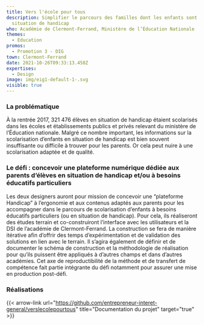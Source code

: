 ```yaml
---
title: Vers l'école pour tous
description: Simplifier le parcours des familles dont les enfants sont en
  situation de handicap
who: Académie de Clermont-Ferrand, Ministère de l’Éducation Nationale
themes:
  - Education
promos:
  - Promotion 3 - DIG
town: Clermont-Ferrand
date: 2021-10-26T09:33:13.458Z
expertises:
  - Design
image: img/eig1-default-1-.svg
visible: true
---
```

### La problématique

À la rentrée 2017, 321 476 élèves en situation de handicap étaient scolarisés dans les écoles et établissements publics et privés relevant du ministère de l’Éducation nationale. Malgré ce nombre important, les informations sur la scolarisation d’enfants en situation de handicap est bien souvent insuffisante ou difficile à trouver pour les parents. Or cela peut nuire à une scolarisation adaptée et de qualité.

### Le défi : concevoir une plateforme numérique dédiée aux parents d’élèves en situation de handicap et/ou à besoins éducatifs particuliers

Les deux designers auront pour mission de concevoir une “plateforme Handicap” à l’ergonomie et aux contenus adaptés aux parents pour les accompagner dans le parcours de scolarisation d’enfants à besoins éducatifs particuliers (ou en situation de handicap). Pour cela, ils réaliseront des études terrain et co-construiront l’interface avec les utilisateurs et la DSI de l’académie de Clermont-Ferrand. La construction se fera de manière itérative afin d’offrir des temps d’expérimentation et de validation des solutions en lien avec le terrain. Il s’agira également de définir et de documenter le schéma de construction et la méthodologie de réalisation pour qu’ils puissent être appliqués à d’autres champs et dans d’autres académies. Cet axe de reproductibilité de la méthode et de transfert de compétence fait partie intégrante du défi notamment pour assurer une mise en production post-défi.

### Réalisations

{{< arrow-link url="https://github.com/entrepreneur-interet-general/verslecolepourtous" title="Documentation du projet" target="true" >}}